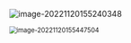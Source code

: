 ![image-20221120155240348](http://devyk.top/2022/202306111506337.png)

<img src="http://devyk.top/2022/202306111506570.png" alt="image-20221120155447504" style="zoom:80%;" />